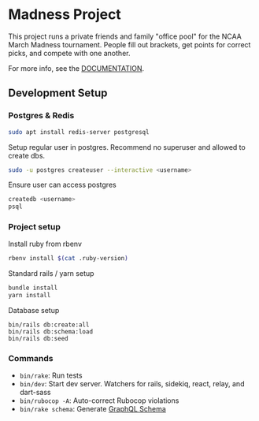 # Madness Project

This project runs a private friends and family "office pool" for the NCAA March Madness tournament. People fill out brackets, get points for correct picks, and compete with one another.

For more info, see the [DOCUMENTATION](https://haruska.github.io/madness/).
## Development Setup

### Postgres & Redis

```bash
sudo apt install redis-server postgresql
```

Setup regular user in postgres. Recommend no superuser and allowed to create dbs.
```bash
sudo -u postgres createuser --interactive <username>
```

Ensure user can access postgres
```bash
createdb <username>
psql
```

### Project setup

Install ruby from rbenv
```bash
rbenv install $(cat .ruby-version)
```

Standard rails / yarn setup
```bash
bundle install
yarn install
```

Database setup
```
bin/rails db:create:all
bin/rails db:schema:load
bin/rails db:seed
```

### Commands

* `bin/rake`: Run tests
* `bin/dev`: Start dev server. Watchers for rails, sidekiq, react, relay, and dart-sass
* `bin/rubocop -A`: Auto-correct Rubocop violations
* `bin/rake schema`: Generate [GraphQL Schema](schema.graphql)
